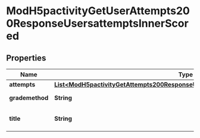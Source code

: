 

# ModH5pactivityGetUserAttempts200ResponseUsersattemptsInnerScored


## Properties

| Name | Type | Description | Notes |
|------------ | ------------- | ------------- | -------------|
|**attempts** | [**List&lt;ModH5pactivityGetAttempts200ResponseUsersattemptsInnerScoredAttemptsInner&gt;**](ModH5pactivityGetAttempts200ResponseUsersattemptsInnerScoredAttemptsInner.md) |  |  |
|**grademethod** | **String** | Grading method |  |
|**title** | **String** | Scored attempts title |  |



